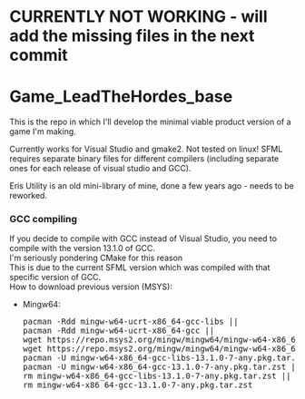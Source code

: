 # CURRENTLY NOT WORKING - will add the missing files in the next commit


# Game_LeadTheHordes_base
This is the repo in which I'll develop the minimal viable product version of a game I'm making.

Currently works for Visual Studio and gmake2. Not tested on linux!
SFML requires separate binary files for different compilers (including separate ones for each release of visual studio and GCC).

Eris Utility is an old mini-library of mine, done a few years ago - needs to be reworked.


### GCC compiling
If you decide to compile with GCC instead of Visual Studio, you need to compile with the version 13.1.0 of GCC. <br/>
I'm seriously pondering CMake for this reason <br/>
This is due to the current SFML version which was compiled with that specific version of GCC. <br/>
How to download previous version (MSYS):
<!-- - Mingw32:<br/>
  <pre>
  pacman -Rdd mingw-w64-ucrt-x86_64-gcc-libs ||
  pacman -Rdd mingw-w64-ucrt-x86_64-gcc ||
  wget https://repo.msys2.org/mingw/mingw32/mingw-w64-i686-gcc-libs-13.1.0-7-any.pkg.tar.zst &&
  wget https://repo.msys2.org/mingw/mingw32/mingw-w64-i686-gcc-13.1.0-7-any.pkg.tar.zst &&
  pacman -U mingw-w64-i686-gcc-libs-13.1.0-7-any.pkg.tar.zst &&
  pacman -U mingw-w64-i686-gcc-13.1.0-7-any.pkg.tar.zst ||
  rm mingw-w64-i686-gcc-libs-13.1.0-7-any.pkg.tar.zst ||
  rm mingw-w64-i686-gcc-13.1.0-7-any.pkg.tar.zst
  </pre-->
- Mingw64:<br/>
  <pre>
  pacman -Rdd mingw-w64-ucrt-x86_64-gcc-libs ||
  pacman -Rdd mingw-w64-ucrt-x86_64-gcc ||
  wget https://repo.msys2.org/mingw/mingw64/mingw-w64-x86_64-gcc-libs-13.1.0-7-any.pkg.tar.zst &&
  wget https://repo.msys2.org/mingw/mingw64/mingw-w64-x86_64-gcc-13.1.0-7-any.pkg.tar.zst &&
  pacman -U mingw-w64-x86_64-gcc-libs-13.1.0-7-any.pkg.tar.zst &&
  pacman -U mingw-w64-x86_64-gcc-13.1.0-7-any.pkg.tar.zst ||
  rm mingw-w64-x86_64-gcc-libs-13.1.0-7-any.pkg.tar.zst ||
  rm mingw-w64-x86_64-gcc-13.1.0-7-any.pkg.tar.zst
  </pre>
